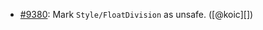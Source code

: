 * [#9380](https://github.com/rubocop-hq/rubocop/issues/9380): Mark `Style/FloatDivision` as unsafe. ([@koic][])

